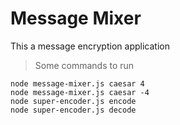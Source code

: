 # Message Mixer

This a message encryption application

> Some commands to run
```
node message-mixer.js caesar 4
node message-mixer.js caesar -4
node super-encoder.js encode
node super-encoder.js decode
```